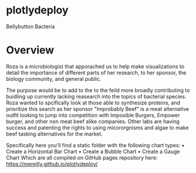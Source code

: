 # plotlydeploy


Bellybutton Bacteria
# Overview
Roza is a microbiologist that apporached us to help make visualizations to detail the importance of different parts of her research, to her sponsor, the biology community, and general public.

The purpose would be to add to the to the feild more broadly contributing to buidling up currently lacking reasearch into the topics of bacterial species. Roza wanted to spcifically look at those able to synthesize proteins, and prioritize this search as her sponsor "Improbably Beef" is a meat alternative outfit looking to jump into competition with Imposible Burgers, Empower burger, and other non meat beef alike companies. Other labs are having success and patenting the rights to using micororgnisms and algae to make beef tasking alternatives for the market.


Specifically here you'll find a static folder with the following chart types:
• Create a Horizontal Bar Chart
• Create a Bubble Chart
• Create a Gauge Chart
Which are all compiled on GitHub pages repository here: https://mereilly.github.io/plotlydeploy/

